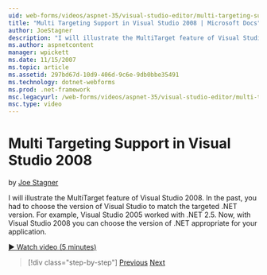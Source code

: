 ```yaml
---
uid: web-forms/videos/aspnet-35/visual-studio-editor/multi-targeting-support-in-visual-studio-2008
title: "Multi Targeting Support in Visual Studio 2008 | Microsoft Docs"
author: JoeStagner
description: "I will illustrate the MultiTarget feature of Visual Studio 2008. In the past, you had to choose the version of Visual Studio to match the targeted .NET versi..."
ms.author: aspnetcontent
manager: wpickett
ms.date: 11/15/2007
ms.topic: article
ms.assetid: 297bd67d-10d9-406d-9c6e-9db0bbe35491
ms.technology: dotnet-webforms
ms.prod: .net-framework
msc.legacyurl: /web-forms/videos/aspnet-35/visual-studio-editor/multi-targeting-support-in-visual-studio-2008
msc.type: video
---
```

Multi Targeting Support in Visual Studio 2008
====================
by [Joe Stagner](https://github.com/JoeStagner)

I will illustrate the MultiTarget feature of Visual Studio 2008. In the past, you had to choose the version of Visual Studio to match the targeted .NET version. For example, Visual Studio 2005 worked with .NET 2.5. Now, with Visual Studio 2008 you can choose the version of .NET appropriate for your application.

[&#9654; Watch video (5 minutes)](https://channel9.msdn.com/Blogs/ASP-NET-Site-Videos/multi-targeting-support-in-visual-studio-2008)

> [!div class="step-by-step"]
> [Previous](javascript-debugging-in-visual-studio-2008.md)
> [Next](intellisense-for-jscript-and-aspnet-ajax.md)
